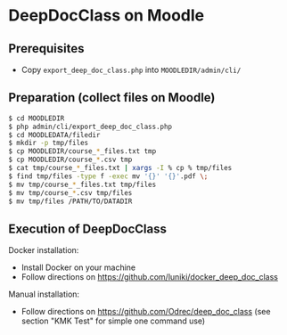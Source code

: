 # DeepDocClass on Moodle


## Prerequisites
* Copy `export_deep_doc_class.php` into `MOODLEDIR/admin/cli/`

## Preparation (collect files on Moodle)
```bash
$ cd MOODLEDIR
$ php admin/cli/export_deep_doc_class.php
$ cd MOODLEDATA/filedir
$ mkdir -p tmp/files
$ cp MOODLEDIR/course_*_files.txt tmp
$ cp MOODLEDIR/course_*.csv tmp
$ cat tmp/course_*_files.txt | xargs -I % cp % tmp/files
$ find tmp/files -type f -exec mv '{}' '{}'.pdf \;
$ mv tmp/course_*_files.txt tmp/files
$ mv tmp/course_*.csv tmp/files
$ mv tmp/files /PATH/TO/DATADIR
```

## Execution of DeepDocClass

Docker installation:
* Install Docker on your machine
* Follow directions on https://github.com/luniki/docker_deep_doc_class

Manual installation:
* Follow directions on https://github.com/Odrec/deep_doc_class (see section "KMK Test" for simple one command use)
